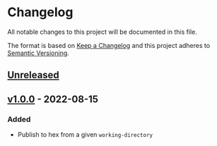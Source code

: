 # Changelog

All notable changes to this project will be documented in this file.

The format is based on [Keep a Changelog](https://keepachangelog.com/en/1.0.0/)
and this project adheres to [Semantic Versioning](https://semver.org/spec/v2.0.0.html).

## [Unreleased]

## [v1.0.0] - 2022-08-15
### Added
- Publish to hex from a given `working-directory`

[Unreleased]: https://github.com/cucumber/action-publish-hex/compare/v1.0.0...HEAD
[v1.0.0]: https://github.com/cucumber/action-publish-hex/compare/v0.0.0...v1.0.0
